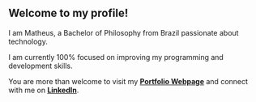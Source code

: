 ## Welcome to my profile!

I am Matheus, a Bachelor of Philosophy from Brazil passionate about technology. 

I am currently 100% focused on improving my programming and development skills.

You are more than welcome to visit my **[Portfolio Webpage](https://math-reis.github.io/)** and connect with me on **[LinkedIn](https://www.linkedin.com/in/matheus-grp/)**.

<!-- ### More about me and my profile:

<!-- ![Matheus Reis' github stats](https://github-readme-stats.vercel.app/api?username=math-reis&theme=default&show_icons=true)
 
<!-- ![Top Langs](https://github-readme-stats.vercel.app/api/top-langs/?username=math-reis&theme=default) 
